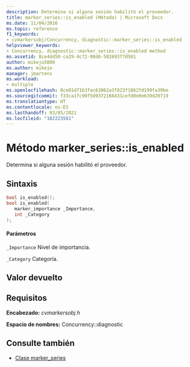 ```yaml
---
description: Determina si alguna sesión habilitó el proveedor.
title: marker_series::is_enabled (Método) | Microsoft Docs
ms.date: 11/04/2016
ms.topic: reference
f1_keywords:
- cvmarkersobj/Concurrency, diagnostic::marker_series::is_enabled
helpviewer_keywords:
- Concurrency, diagnostic::marker_series::is_enabled method
ms.assetid: 8ce4dd50-ca29-4c72-98d6-582693f7d501
author: mikejo5000
ms.author: mikejo
manager: jmartens
ms.workload:
- multiple
ms.openlocfilehash: 0ce01d71b3fac63062a3f823f1862fd199fa39be
ms.sourcegitcommit: f33ca1fc99f5d9372166431cefd0e0e639d20719
ms.translationtype: HT
ms.contentlocale: es-ES
ms.lasthandoff: 03/05/2021
ms.locfileid: "102223581"
---
```

# <a name="marker_seriesis_enabled-method"></a>Método marker_series::is_enabled
Determina si alguna sesión habilitó el proveedor.

## <a name="syntax"></a>Sintaxis

```cpp
bool is_enabled();
bool is_enabled(
   marker_importance _Importance,
   int _Category
);
```

#### <a name="parameters"></a>Parámetros
 `_Importance` Nivel de importancia.

 `_Category` Categoría.

## <a name="return-value"></a>Valor devuelto

## <a name="requirements"></a>Requisitos
 **Encabezado:** *cvmarkersobj.h*

 **Espacio de nombres:** Concurrency::diagnostic

## <a name="see-also"></a>Consulte también
- [Clase marker_series](../profiling/marker-series-class.md)
